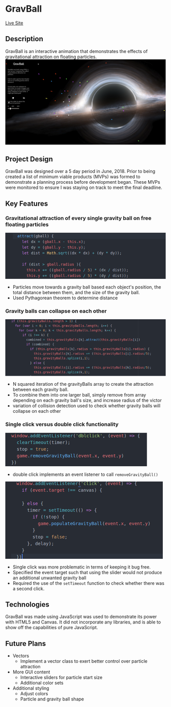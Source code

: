 # GravBall
[Live Site](https://ralej86.github.io/GravBall/)

## Description
GravBall is an interactive animation that demonstrates the effects of gravitational attraction on floating particles.  
![game](images/game.png)

## Project Design
GravBall was designed over a 5 day period in June, 2018.  Prior to being created a list of minimum viable products (MVPs) was formed to demonstrate a planning process before development began.  These MVPs were monitored to ensure I was staying on track to meet the final deadline.

## Key Features
### Gravitational attraction of every single gravity ball on free floating particles
![attract](images/attract.png)
* Particles move towards a gravity ball based each object's position, the total distance between them, and the size of the gravity ball.
* Used Pythagorean theorem to determine distance

### Gravity balls can collapse on each other
![collapse](images/gball_collapse.png)
* N squared iteration of the gravityBalls array to create the attraction between each gravity ball.
* To combine them into one larger ball, simply remove from array depending on each gravity ball's size, and increase radius of the victor
* variation of collision detection used to check whether gravity balls will collapse on each other

### Single click versus double click functionality
![double](images/double.png)
* double click implements an event listener to call `removeGravityBall()`

![single](images/single.png)
* Single click was more problematic in terms of keeping it bug free.  
* Specified the event target such that using the slider would not produce an additional unwanted gravity ball
* Required the use of the `setTimeout` function to check whether there was a second click.

## Technologies
GravBall was made using JavaScript was used to demonstrate its power with HTML5 and Canvas.  It did not incorporate any libraries, and is able to show off the capabilities of pure JavaScript.

## Future Plans
* Vectors
  * Implement a vector class to exert better control over particle attraction
* More GUI content
  * Interactive sliders for particle start size
  * Additional color sets
* Additional styling
  * Adjust colors
  * Particle and gravity ball shape
